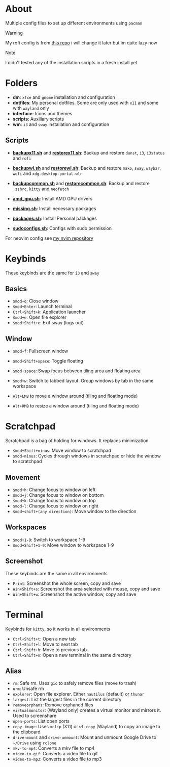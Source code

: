 # About
Multiple config files to set up different environments using `pacman`

> [!WARNING]
> My rofi config is from [this repo](https://github.com/sayoohnara/bspwm-dots)
> i will change it later but im quite lazy now

> [!NOTE]
> I didn't tested any of the installation scripts in a fresh install yet

# Folders
- **dm**: `xfce` and `gnome` installation and configuration
- **dotfiles**: My personal dotfiles. Some are only used with `x11` and some with `wayland` only
- **interface**: Icons and themes
- **scripts**: Auxiliary scripts
- **wm**: `i3` and `sway` installation and configuration

## Scripts
- **[backupx11.sh](dotfiles/backupx11.sh)** and **[restorex11.sh](dotfiles/restorex11.sh)**: Backup and restore `dunst`, `i3`, `i3status` and `rofi`
- **[backupwl.sh](dotfiles/backupwl.sh)** and **[restorewl.sh](dotfiles/restorewl.sh)**: Backup and restore `mako`, `sway`, `waybar`, `wofi` and `xdg-desktop-portal-wlr`
- **[backupcommon.sh](dotfiles/backupcommon.sh)** and **[restorecommon.sh](dotfiles/restorecommon.sh)**: Backup and restore `.zshrc`, `kitty` and `neofetch`

- **[amd_gpu.sh](scripts/amd_gpu.sh)**: Install AMD GPU drivers
- **[missing.sh](scripts/missing.sh)**: Install necessary packages
- **[packages.sh](scripts/packages.sh)**: Install Personal packages
- **[sudoconfigs.sh](scripts/sudoconfigs.sh)**: Configs with sudo permission

For neovim config see [my nvim repository](https://github.com/vaaako/nvim)

# Keybinds
These keybinds are the same for `i3` and `sway`

## Basics
- `$mod+q`: Close window
- `$mod+Enter`: Launch terminal
- `Ctrl+Shift+k`: Application launcher
- `$mod+e`: Open file explorer
- `$mod+Shift+e`: Exit sway (logs out)

## Window
- `$mod+f`: Fullscreen window
- `$mod+Shift+space`: Toggle floating
- `$mod+space`: Swap focus between tiling area and floating area
- `$mod+w`: Switch to tabbed layout. Group windows by tab in the same workspace

- `Alt+LMB` to move a window around (tiling and floating mode)
- `Alt+RMB` to resize a window around (tiling and floating mode)

# Scratchpad
Scratchpad is a bag of holding for windows. It replaces minimization

- `$mod+Shift+minus`: Move window to scratchpad
- `$mod+minus`: Cycles through windows in scratchpad or hide the window to scratchpad

## Movement
- `$mod+h`: Change focus to window on left
- `$mod+j`: Change focus to window on bottom
- `$mod+k`: Change focus to window on top
- `$mod+l`: Change focus to window on right
- `$mod+shift+(any direction)`: Move window to the direction

## Workspaces
- `$mod+1-9`: Switch to workspace 1-9
- `$mod+Shift+1-9`: Move window to workspace 1-9

## Screenshot
These keybinds are the same in all environments

- `Print`: Screenshot the whole screen, copy and save
- `Win+Shift+s`: Screenshot the area selected with mouse, copy and save
- `Win+Shift+w`: Screenshot the active window, copy and save

# Terminal
Keybinds for `kitty`, so it works in all environments

- `Ctrl+Shift+t`: Open a new tab
- `Ctrl+Shift+l`: Move to next tab
- `Ctrl+Shift+h`: Move to previous tab
- `Ctrl+Shift+n`: Open a new terminal in the same directory

## Alias
- `rm`: Safe rm. Uses `gio` to safely remove files (move to trash)
- `urm`: Unsafe rm
- `explorer`: Open file explorer. Either `nautilus` (default) or `thunar`
- `largest`: List the largest files in the current directory
- `removeorphans`: Remove orphaned files
- `virtualmonitor`: (Wayland only) creates a virtual monitor and mirrors it. Used to screenshare
- `open-ports`: List open ports
- `copy-image`: Uses `xclip` (X11) or `wl-copy` (Wayland) to copy an image to the clipboard
- `drive-mount` and `drive-unmount`: Mount and unmount Google Drive to `~/Drive` using `rclone`
- `mkv-to-mp4`: Converts a mkv file to mp4
- `video-to-gif`: Converts a video file to gif
- `video-to-mp3`: Converts a video file to mp3

